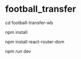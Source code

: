 # football_transfer
cd football-transfer-wb

npm install

npm install react-router-dom

npm run dev
